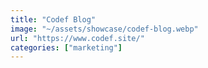 ```yaml
---
title: "Codef Blog"
image: "~/assets/showcase/codef-blog.webp"
url: "https://www.codef.site/"
categories: ["marketing"]
---
```

